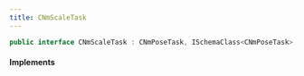 ```yaml
---
title: CNmScaleTask
---
```


```csharp
public interface CNmScaleTask : CNmPoseTask, ISchemaClass<CNmPoseTask>, ISchemaClass<CNmScaleTask>, ISchemaField, ISchemaClass, INativeHandle
```

#### Implements

